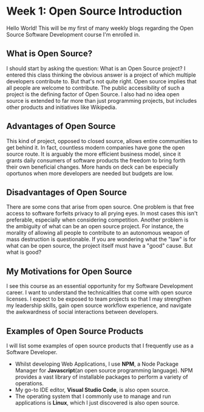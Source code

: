 # Week 1: Open Source Introduction
 
Hello World! This will be my first of many weekly blogs regarding the Open Source Software Development course I'm enrolled in.
 
## What is Open Source?
 
I should start by asking the question: What is an Open Source project? I entered this class thinking the obvious answer is a project of which multiple developers contribute to. But that's not quite right. Open source implies that all people are welcome to contribute. The public accessibility of such a project is the defining factor of Open Source. I also had no idea open source is extended to far more than just programming projects, but includes other products and initiatives like Wikipedia.
 
## Advantages of Open Source
 
This kind of project, opposed to closed source, allows entire communities to get behind it. In fact, countless modern companies have gone the open source route. It is arguably the more efficient business model, since it grants daily consumers of software products the freedom to bring forth their own beneficial changes. More hands on deck can be especially oportunos when more developers are needed but budgets are low.
 
## Disadvantages of Open Source
 
There are some cons that arise from open source. One problem is that free access to software forfeits privacy to all prying eyes. In most cases this isn't preferable, especially when considering competition. Another problem is the ambiguity of what can be an open source project. For instance, the morality of allowing all people to contribute to an autonomous weapon of mass destruction is questionable. If you are wondering what the "law" is for what can be open source, the project itself must have a "good" cause. But what is good?
 
## My Motivations for Open Source
 
I see this course as an essential opportunity for my Software Development career. I want to understand the technicalities that come with open source licenses. I expect to be exposed to team projects so that I may strengthen my leadership skills, gain open source workflow experience, and navigate the awkwardness of social interactions between developers.
## Examples of Open Source Products
 
I will list some examples of open source products that I frequently use as a Software Developer.
 
* Whilst developing Web Applications, I use __NPM__, a Node Package Manager for __Javascript__(an open source programming language). NPM provides a vast library of installable packages to perform a variety of operations.
* My go-to IDE editor, __Visual Studio Code__, is also open source.
* The operating system that I commonly use to manage and run applications is __Linux__, which I just discovered is also open source.
 
 
 

